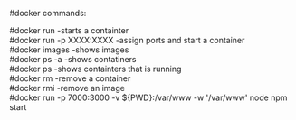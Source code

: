 #docker commands:

#docker run -starts a containter<br>
#docker run -p XXXX:XXXX -assign ports and start a container<br>
#docker images -shows images<br>
#docker ps -a -shows contatiners<br>
#docker ps -shows containters that is running<br>
#docker rm -remove a container<br>
#docker rmi -remove an image<br>
#docker run -p 7000:3000 -v ${PWD}:/var/www -w '/var/www' node npm start<br> 
